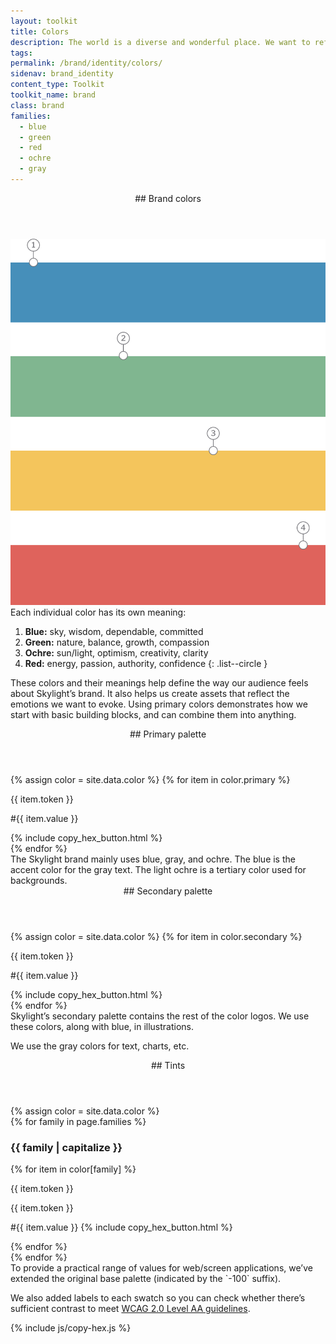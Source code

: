 ```yaml
---
layout: toolkit
title: Colors
description: The world is a diverse and wonderful place. We want to reflect that in how we work, whom we work with, and the colors we use — that’s why we’ve developed a bright and beautiful palette.
tags:
permalink: /brand/identity/colors/
sidenav: brand_identity
content_type: Toolkit
toolkit_name: brand
class: brand
families:
  - blue
  - green
  - red
  - ochre
  - gray
---
```


<div class="brand__content-section grid">
  <header class="grid__heading" markdown="1">
## Brand colors
  </header>
  <div class="grid__image section__container p-4 p-md-5">
    <img class="" src="/img/brand/identity/colors/brand-colors.svg" alt="Skylight color palette brand colors">
  </div>
  <div class="grid__content" markdown="1">
Each individual color has its own meaning:

1. **Blue:** sky, wisdom, dependable, committed
2. **Green:** nature, balance, growth, compassion
3. **Ochre:** sun/light, optimism, creativity, clarity
4. **Red:** energy, passion, authority, confidence
{: .list--circle }

These colors and their meanings help define the way our audience feels about Skylight’s brand. It also helps us create assets that reflect the emotions we want to evoke. Using primary colors demonstrates how we start with basic building blocks, and can combine them into anything.
  </div>
</div>

<div class="brand__content-section grid">
  <header class="grid__heading" markdown="1">
## Primary palette
  </header>
  <div class="grid__image section__img section__img--palette">
    <div class="swatch__container brand-swatch row">
      {% assign color = site.data.color %}
      {% for item in color.primary %}
        <div class="swatch-group col-6 col-md-4">
          <div class="swatch bg-{{ item.token }}"></div>
          <p>{{ item.token }}</p>
          <p class='hex-val'>#{{ item.value }}</p>
          {% include copy_hex_button.html %}
        </div>
      {% endfor %}
    </div>
  </div>
  <div class="grid__content" markdown="1">
The Skylight brand mainly uses blue, gray, and ochre. The blue is the accent color for the gray text. The light ochre is a tertiary color used for backgrounds.
  </div>
</div>

<div class="brand__content-section grid">
  <header class="grid__heading" markdown="1">
## Secondary palette
  </header>
  <div class="grid__image section__img section__img--palette">
    <div class="swatch__container brand-swatch row">
      {% assign color = site.data.color %}
      {% for item in color.secondary %}
        <div class="swatch-group col-6 col-md-4">
          <div class="swatch bg-{{ item.token }}"></div>
          <p>{{ item.token }}</p>
          <p class='hex-val'>#{{ item.value }}</p>
          {% include copy_hex_button.html %}
        </div>
      {% endfor %}
    </div>
  </div>
  <div class="grid__content" markdown="1">
Skylight’s secondary palette contains the rest of the color logos. We use these colors, along with blue, in illustrations.

We use the gray colors for text, charts, etc.
  </div>
</div>

<div class="brand__content-section grid">
  <header class="grid__heading" markdown="1">
## Tints
  </header>
  <div class="grid__image section__img p-4 p-md-5">
    {% assign color = site.data.color %}
    <div class="row">
      {% for family in page.families %}
        <div class="swatch__col col-md-6">
          <h3>{{ family | capitalize }}</h3>
          {% for item in color[family] %}
            <div class="swatch__container swatch__container--vertical">
              <div class="swatch--content swatch--vertical bg-{{ item.token }}">
                <p>{{ item.token }}</p>
                <p>{{ item.token }}</p>
              </div>
              <p class="brand__hex">
                <span class='hex-val'>#{{ item.value }}</span>
                {% include copy_hex_button.html %}
              </p>
            </div>
          {% endfor %}
        </div>
      {% endfor %}
    </div>
  </div>
  <div class="grid__content" markdown="1">
To provide a practical range of values for web/screen applications, we’ve extended the original base palette (indicated by the `-100` suffix).

We also added labels to each swatch so you can check whether there’s sufficient contrast to meet [WCAG 2.0 Level AA guidelines](https://webaim.org/resources/contrastchecker/).
  </div>
</div>

{% include js/copy-hex.js %}
